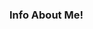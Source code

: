 ### Info About Me!

<!--
**caisticalhour/caisticalhour** is a ✨ _special_ ✨ repository because its `README.md` (this file) appears on your GitHub profile.

Here are some ideas to get you started:

- 🔭 I’m currently working on Athora Anti Wizz.
- 🌱 I’m currently (re)learning Java
- 👯 I’m looking to collaborate on nothing as of currently.
- 🤔 I’m looking for help with ...
- 💬 Ask me about athora.xyz and other projects!
- 📫 How to reach me: caist#4336
- 😄 Pronouns: He/Him
- ⚡ Fun fact: Obama
-->
